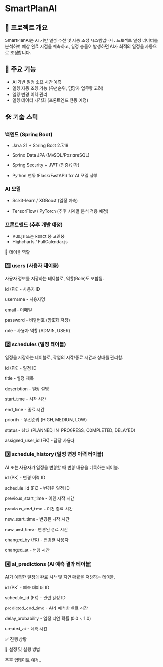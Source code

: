 # SmartPlanAI

## 📌 프로젝트 개요

SmartPlanAI는 AI 기반 일정 추천 및 자동 조정 시스템입니다. 프로젝트 일정 데이터를 분석하여 예상 완료 시점을 예측하고, 일정 충돌이 발생하면 AI가 최적의 일정을 자동으로 조정합니다.

## 🚀 주요 기능

* AI 기반 일정 소요 시간 예측
* 일정 자동 조정 기능 (우선순위, 담당자 업무량 고려)
* 일정 변경 이력 관리
* 일정 데이터 시각화 (프론트엔드 연동 예정)


## 🛠 기술 스택

### 백엔드 (Spring Boot)

* Java 21 + Spring Boot 2.7.18

* Spring Data JPA (MySQL/PostgreSQL)

* Spring Security + JWT (인증/인가)

* Python 연동 (Flask/FastAPI) for AI 모델 실행

### AI 모델

* Scikit-learn / XGBoost (일정 예측)

* TensorFlow / PyTorch (추후 시계열 분석 적용 예정)

### 프론트엔드 (추후 개발 예정)

* Vue.js 또는 React 중 고민중
* Highcharts / FullCalendar.js

📌 테이블 역할

### 1️⃣ users (사용자 테이블)

사용자 정보를 저장하는 테이블로, 역할(Role)도 포함됨.

id (PK) - 사용자 ID

username - 사용자명

email - 이메일

password - 비밀번호 (암호화 저장)

role - 사용자 역할 (ADMIN, USER)

### 2️⃣ schedules (일정 테이블)

일정을 저장하는 테이블로, 작업의 시작/종료 시간과 상태를 관리함.

id (PK) - 일정 ID

title - 일정 제목

description - 일정 설명

start_time - 시작 시간

end_time - 종료 시간

priority - 우선순위 (HIGH, MEDIUM, LOW)

status - 상태 (PLANNED, IN_PROGRESS, COMPLETED, DELAYED)

assigned_user_id (FK) - 담당 사용자

### 3️⃣ schedule_history (일정 변경 이력 테이블)

AI 또는 사용자가 일정을 변경할 때 변경 내용을 기록하는 테이블.

id (PK) - 변경 이력 ID

schedule_id (FK) - 변경된 일정 ID

previous_start_time - 이전 시작 시간

previous_end_time - 이전 종료 시간

new_start_time - 변경된 시작 시간

new_end_time - 변경된 종료 시간

changed_by (FK) - 변경한 사용자

changed_at - 변경 시간

### 4️⃣ ai_predictions (AI 예측 결과 테이블)

AI가 예측한 일정의 완료 시간 및 지연 확률을 저장하는 테이블.

id (PK) - 예측 데이터 ID

schedule_id (FK) - 관련 일정 ID

predicted_end_time - AI가 예측한 완료 시간

delay_probability - 일정 지연 확률 (0.0 ~ 1.0)

created_at - 예측 시간

✅ 진행 상황



📌 설정 및 실행 방법

추후 업데이트 예정..
